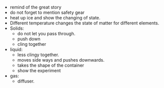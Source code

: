 - remind of the great story
- do not forget to mention safety gear
- heat up ice and show the changing of state.
- Different temperature changes the state of matter for different elements.
- Solids:
	- do not let you pass through. 
	- push down
	- cling together
- liquid:
	- less clingy together.
	- moves side ways and pushes downwards.
	- takes the shape of the container
	- show the experiment
- gas:
	- diffuser.
